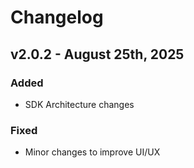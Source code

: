 # Changelog

## v2.0.2 - August 25th, 2025

### Added

- SDK Architecture changes

### Fixed

- Minor changes to improve UI/UX